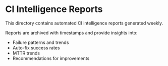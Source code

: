 # CI Intelligence Reports

This directory contains automated CI intelligence reports generated weekly.

Reports are archived with timestamps and provide insights into:
- Failure patterns and trends
- Auto-fix success rates
- MTTR trends
- Recommendations for improvements

